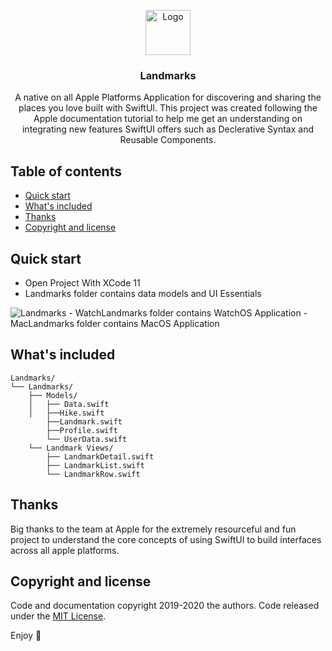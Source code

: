 <p align="center">
  <a href="https://github.com/Rigo-Hernandez/Landmarks-">
    <img src="https://i.ibb.co/vkz4594/landmark-app-icon-76x76.png" alt="Logo" width=72 height=72>
  </a>

  <h3 align="center">Landmarks</h3>

  <p align="center">
    A native on all Apple Platforms Application for discovering and sharing the places you love built with SwiftUI. This project was created following the Apple documentation tutorial to help me get an understanding on integrating new features SwiftUI offers such as Declerative Syntax and Reusable Components.
    <br>
  </p>
</p>


## Table of contents

- [Quick start](#quick-start)
- [What's included](#whats-included)
- [Thanks](#thanks)
- [Copyright and license](#copyright-and-license)


## Quick start

- Open Project With XCode 11 
- Landmarks folder contains data models and UI Essentials 
<img src="https://i.ibb.co/dbXWpsM/Landmarks.gif" alt="Landmarks" border="0">
- WatchLandmarks folder contains WatchOS Application 
- MacLandmarks folder contains MacOS Application 



## What's included



```Data models and Landmark View Structure
Landmarks/
└── Landmarks/
    ├── Models/
    │   ├── Data.swift
    │   ├──Hike.swift
        ├──Landmark.swift
        ├──Profile.swift
        └── UserData.swift
    └── Landmark Views/
        ├── LandmarkDetail.swift
        ├── LandmarkList.swift
        └── LandmarkRow.swift
```

## Thanks

Big thanks to the team at Apple for the extremely resourceful and fun project to understand the core concepts of using SwiftUI to build interfaces across all apple platforms.

## Copyright and license

Code and documentation copyright 2019-2020 the authors. Code released under the [MIT License](https://reponame/blob/master/LICENSE).

Enjoy :metal:
